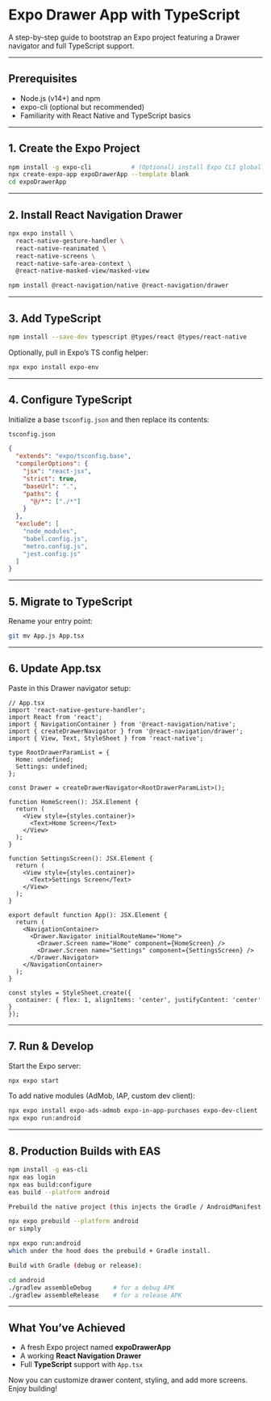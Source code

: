 # Expo Drawer App with TypeScript

A step-by-step guide to bootstrap an Expo project featuring a Drawer navigator and full TypeScript support.

---

## Prerequisites

- Node.js (v14+) and npm  
- expo-cli (optional but recommended)  
- Familiarity with React Native and TypeScript basics  

---

## 1. Create the Expo Project

```bash
npm install -g expo-cli           # (Optional) install Expo CLI globally
npx create-expo-app expoDrawerApp --template blank
cd expoDrawerApp
```

---

## 2. Install React Navigation Drawer

```bash
npx expo install \
  react-native-gesture-handler \
  react-native-reanimated \
  react-native-screens \
  react-native-safe-area-context \
  @react-native-masked-view/masked-view

npm install @react-navigation/native @react-navigation/drawer
```

---

## 3. Add TypeScript

```bash
npm install --save-dev typescript @types/react @types/react-native
```

Optionally, pull in Expo’s TS config helper:

```bash
npx expo install expo-env
```

---

## 4. Configure TypeScript

Initialize a base `tsconfig.json` and then replace its contents:

```bash
tsconfig.json
```

```json
{
  "extends": "expo/tsconfig.base",
  "compilerOptions": {
    "jsx": "react-jsx",
    "strict": true,
    "baseUrl": ".",
    "paths": {
      "@/*": ["./*"]
    }
  },
  "exclude": [
    "node_modules",
    "babel.config.js",
    "metro.config.js",
    "jest.config.js"
  ]
}
```

---

## 5. Migrate to TypeScript

Rename your entry point:

```bash
git mv App.js App.tsx
```

---

## 6. Update App.tsx

Paste in this Drawer navigator setup:

```tsx
// App.tsx
import 'react-native-gesture-handler';
import React from 'react';
import { NavigationContainer } from '@react-navigation/native';
import { createDrawerNavigator } from '@react-navigation/drawer';
import { View, Text, StyleSheet } from 'react-native';

type RootDrawerParamList = {
  Home: undefined;
  Settings: undefined;
};

const Drawer = createDrawerNavigator<RootDrawerParamList>();

function HomeScreen(): JSX.Element {
  return (
    <View style={styles.container}>
      <Text>Home Screen</Text>
    </View>
  );
}

function SettingsScreen(): JSX.Element {
  return (
    <View style={styles.container}>
      <Text>Settings Screen</Text>
    </View>
  );
}

export default function App(): JSX.Element {
  return (
    <NavigationContainer>
      <Drawer.Navigator initialRouteName="Home">
        <Drawer.Screen name="Home" component={HomeScreen} />
        <Drawer.Screen name="Settings" component={SettingsScreen} />
      </Drawer.Navigator>
    </NavigationContainer>
  );
}

const styles = StyleSheet.create({
  container: { flex: 1, alignItems: 'center', justifyContent: 'center' }
});
```

---

## 7. Run & Develop

Start the Expo server:

```bash
npx expo start
```

To add native modules (AdMob, IAP, custom dev client):

```bash
npx expo install expo-ads-admob expo-in-app-purchases expo-dev-client
npx expo run:android
```

---

## 8. Production Builds with EAS

```bash
npm install -g eas-cli
npx eas login
npx eas build:configure
eas build --platform android

Prebuild the native project (this injects the Gradle / AndroidManifest changes those packages require):

npx expo prebuild --platform android
or simply

npx expo run:android
which under the hood does the prebuild + Gradle install.

Build with Gradle (debug or release):

cd android
./gradlew assembleDebug      # for a debug APK
./gradlew assembleRelease    # for a release APK
```
---

## What You’ve Achieved

- A fresh Expo project named **expoDrawerApp**  
- A working **React Navigation Drawer**  
- Full **TypeScript** support with `App.tsx`  

Now you can customize drawer content, styling, and add more screens. Enjoy building!

